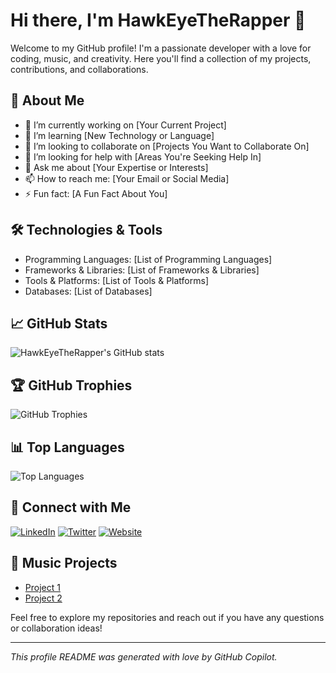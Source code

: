 # Hi there, I'm HawkEyeTheRapper 👋

Welcome to my GitHub profile! I'm a passionate developer with a love for coding, music, and creativity. Here you'll find a collection of my projects, contributions, and collaborations.

## 🚀 About Me
- 🔭 I’m currently working on [Your Current Project]
- 🌱 I’m learning [New Technology or Language]
- 👯 I’m looking to collaborate on [Projects You Want to Collaborate On]
- 🤔 I’m looking for help with [Areas You're Seeking Help In]
- 💬 Ask me about [Your Expertise or Interests]
- 📫 How to reach me: [Your Email or Social Media]
- ⚡ Fun fact: [A Fun Fact About You]

## 🛠️ Technologies & Tools
- Programming Languages: [List of Programming Languages]
- Frameworks & Libraries: [List of Frameworks & Libraries]
- Tools & Platforms: [List of Tools & Platforms]
- Databases: [List of Databases]

## 📈 GitHub Stats
![HawkEyeTheRapper's GitHub stats](https://github-readme-stats.vercel.app/api?username=HawkEyeTheRapper&show_icons=true&theme=radical)

## 🏆 GitHub Trophies
![GitHub Trophies](https://github-profile-trophy.vercel.app/?username=HawkEyeTheRapper&theme=radical)

## 📊 Top Languages
![Top Languages](https://github-readme-stats.vercel.app/api/top-langs/?username=HawkEyeTheRapper&layout=compact&theme=radical)

## 🔗 Connect with Me
[![LinkedIn](https://img.shields.io/badge/-LinkedIn-blue?style=flat&logo=Linkedin&logoColor=white)](https://linkedin.com/in/yourprofile)
[![Twitter](https://img.shields.io/badge/-Twitter-blue?style=flat&logo=Twitter&logoColor=white)](https://twitter.com/yourhandle)
[![Website](https://img.shields.io/badge/-Website-47CCCC?style=flat&logo=Google-Chrome&logoColor=white)](https://yourwebsite.com)

## 🎵 Music Projects
- [Project 1](https://link-to-project.com)
- [Project 2](https://link-to-project.com)

Feel free to explore my repositories and reach out if you have any questions or collaboration ideas!

---

*This profile README was generated with love by GitHub Copilot.*

<!---
HawkEyeTheRapper/HawkEyeTheRapper is a ✨ special ✨ repository because its `README.md` (this file) appears on your GitHub profile.
You can click the Preview link to take a look at your changes.
--->
